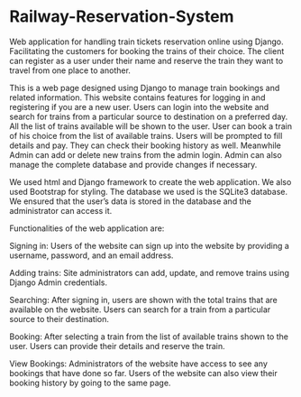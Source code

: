 # Railway-Reservation-System

Web application for handling train tickets reservation online using Django. Facilitating the customers for booking the trains of their choice. The client can register as a user under their name and reserve the train they want to travel from one place to another.

This is a web page designed using Django to manage train bookings and related information. This website contains features for logging in and registering if you are a new user. Users can login into the website and search for trains from a particular source to destination on a preferred day. All the list of trains available will be shown to the user. User can book a train of his choice from the list of available trains. Users will be prompted to fill details and pay. They can check their booking history as well. Meanwhile Admin can add or delete new trains from the admin login. Admin can also manage the complete database and provide changes if necessary.

We used html and Django framework to create the web application. We also used Bootstrap for styling. The database we used is the SQLite3 database. We ensured that the user’s data is stored in the database and the administrator can access it.

Functionalities of the web application are:

Signing in: Users of the website can sign up into the website by providing a username, password, and an email address.

Adding trains: Site administrators can add, update, and remove trains using Django Admin credentials.

Searching: After signing in, users are shown with the total trains that are available on the website. Users can search for a train from a particular source to their destination.

Booking: After selecting a train from the list of available trains shown to the user. Users can provide their details and reserve the train.

View Bookings: Administrators of the website have access to see any bookings that have done so far. Users of the website can also view their booking history by going to the same page.
